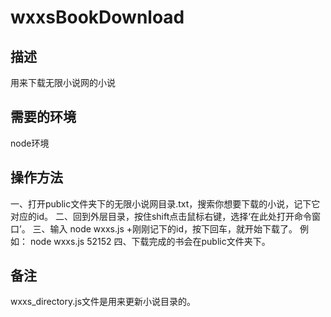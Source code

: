 # wxxsBookDownload
## 描述
用来下载无限小说网的小说
## 需要的环境
node环境
## 操作方法
一、打开public文件夹下的无限小说网目录.txt，搜索你想要下载的小说，记下它对应的id。
二、回到外层目录，按住shift点击鼠标右键，选择‘在此处打开命令窗口’。
三、输入 node wxxs.js +刚刚记下的id，按下回车，就开始下载了。 例如： node wxxs.js 52152
四、下载完成的书会在public文件夹下。
## 备注
wxxs_directory.js文件是用来更新小说目录的。
